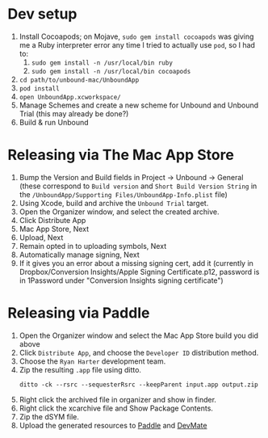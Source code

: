 # Dev setup

1. Install Cocoapods; on Mojave, `sudo gem install cocoapods` was giving me a Ruby interpreter error any time I tried to actually use `pod`, so I had to:
    1. `sudo gem install -n /usr/local/bin ruby`
    2. `sudo gem install -n /usr/local/bin cocoapods`
2. `cd path/to/unbound-mac/UnboundApp`
3. `pod install`
4. `open UnboundApp.xcworkspace/`
5. Manage Schemes and create a new scheme for Unbound and Unbound Trial (this may already be done?)
6. Build & run Unbound

# Releasing via The Mac App Store
1. Bump the Version and Build fields in Project -> Unbound -> General (these correspond to `Build version` and `Short Build Version String` in the `/UnboundApp/Supporting Files/UnboundApp-Info.plist` file)
1. Using Xcode, build and archive the `Unbound Trial` target.
1. Open the Organizer window, and select the created archive.
1. Click Distribute App
1. Mac App Store, Next
1. Upload, Next
1. Remain opted in to uploading symbols, Next
1. Automatically manage signing, Next
1. If it gives you an error about a missing signing cert, add it (currently in Dropbox/Conversion Insights/Apple Signing Certificate.p12, password is in 1Password under "Conversion Insights signing certificate")

# Releasing via Paddle

1. Open the Organizer window and select the Mac App Store build you did above
1. Click `Distribute App`, and choose the `Developer ID` distribution method.
1. Choose the `Ryan Harter` development team.
1. Zip the resulting `.app` file using ditto.
    ```
    ditto -ck --rsrc --sequesterRsrc --keepParent input.app output.zip
    ```
1. Right click the archived file in organizer and show in finder.
1. Right click the xcarchive file and Show Package Contents.
1. Zip the dSYM file.
1. Upload the generated resources to [Paddle](https://vendors.paddle.com/release/519430#!) and [DevMate](https://dashboard.devmate.com/#3880/2/distribution/add)
